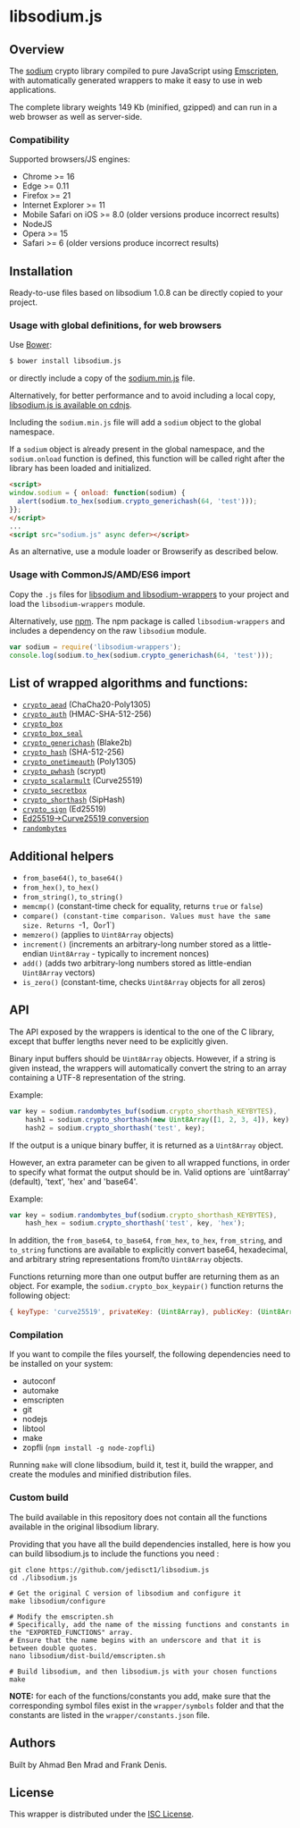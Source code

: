 # libsodium.js

## Overview

The [sodium](https://github.com/jedisct1/libsodium) crypto library compiled
to pure JavaScript using [Emscripten](https://github.com/kripken/emscripten),
with automatically generated wrappers to make it easy to use in web
applications.

The complete library weights 149 Kb (minified, gzipped) and can run in
a web browser as well as server-side.

### Compatibility

Supported browsers/JS engines:

* Chrome >= 16
* Edge >= 0.11
* Firefox >= 21
* Internet Explorer >= 11
* Mobile Safari on iOS >= 8.0 (older versions produce incorrect results)
* NodeJS
* Opera >= 15
* Safari >= 6 (older versions produce incorrect results)

## Installation

Ready-to-use files based on libsodium 1.0.8 can be directly copied to your
project.

### Usage with global definitions, for web browsers

Use [Bower](http://bower.io/):
```bash
$ bower install libsodium.js
```
or directly include a copy of the
[sodium.min.js](https://github.com/jedisct1/libsodium.js/tree/master/dist/browsers/combined)
file.

Alternatively, for better performance and to avoid including a local copy,
[libsodium.js is available on cdnjs](https://cdnjs.com/libraries/libsodium-wrappers).

Including the `sodium.min.js` file will add a `sodium` object to the
global namespace.

If a `sodium` object is already present in the global namespace, and
the `sodium.onload` function is defined, this function will be called
right after the library has been loaded and initialized.

```html
<script>
window.sodium = { onload: function(sodium) {
  alert(sodium.to_hex(sodium.crypto_generichash(64, 'test')));
}};
</script>
...
<script src="sodium.js" async defer></script>
```

As an alternative, use a module loader or Browserify as described below.

### Usage with CommonJS/AMD/ES6 import

Copy the `.js` files for [libsodium and libsodium-wrappers](https://github.com/jedisct1/libsodium.js/tree/master/dist/modules)
to your project and load the `libsodium-wrappers` module.

Alternatively, use [npm](https://www.npmjs.com/). The npm package is
called `libsodium-wrappers` and includes a dependency on the raw
`libsodium` module.

```javascript
var sodium = require('libsodium-wrappers');
console.log(sodium.to_hex(sodium.crypto_generichash(64, 'test')));
```

## List of wrapped algorithms and functions:

* [`crypto_aead`](http://doc.libsodium.org/secret-key_cryptography/aead.html) (ChaCha20-Poly1305)
* [`crypto_auth`](https://download.libsodium.org/doc/secret-key_cryptography/secret-key_authentication.html) (HMAC-SHA-512-256)
* [`crypto_box`](http://doc.libsodium.org/public-key_cryptography/authenticated_encryption.html)
* [`crypto_box_seal`](http://doc.libsodium.org/public-key_cryptography/sealed_boxes.html)
* [`crypto_generichash`](http://doc.libsodium.org/hashing/generic_hashing.html) (Blake2b)
* [`crypto_hash`](http://doc.libsodium.org/advanced/sha-2_hash_function.html) (SHA-512-256)
* [`crypto_onetimeauth`](http://doc.libsodium.org/advanced/poly1305.html) (Poly1305)
* [`crypto_pwhash`](http://doc.libsodium.org/password_hashing/README.html) (scrypt)
* [`crypto_scalarmult`](http://doc.libsodium.org/advanced/scalar_multiplication.html) (Curve25519)
* [`crypto_secretbox`](http://doc.libsodium.org/secret-key_cryptography/authenticated_encryption.html)
* [`crypto_shorthash`](http://doc.libsodium.org/hashing/short-input_hashing.html) (SipHash)
* [`crypto_sign`](http://doc.libsodium.org/public-key_cryptography/public-key_signatures.html) (Ed25519)
* [Ed25519->Curve25519 conversion](http://doc.libsodium.org/advanced/ed25519-curve25519.html)
* [`randombytes`](http://doc.libsodium.org/generating_random_data/README.html)

## Additional helpers

* `from_base64()`, `to_base64()`
* `from_hex()`, `to_hex()`
* `from_string()`, `to_string()`
* `memcmp()` (constant-time check for equality, returns `true` or `false`)
* `compare() (constant-time comparison. Values must have the same
size. Returns `-1`, `0` or `1`)
* `memzero()` (applies to `Uint8Array` objects)
* `increment()` (increments an arbitrary-long number stored as a
little-endian `Uint8Array` - typically to increment nonces)
* `add()` (adds two arbitrary-long numbers stored as little-endian
`Uint8Array` vectors)
* `is_zero()` (constant-time, checks `Uint8Array` objects for all zeros)

## API

The API exposed by the wrappers is identical to the one of the C
library, except that buffer lengths never need to be explicitly given.

Binary input buffers should be `Uint8Array` objects. However, if a string
is given instead, the wrappers will automatically convert the string
to an array containing a UTF-8 representation of the string.

Example:
```javascript
var key = sodium.randombytes_buf(sodium.crypto_shorthash_KEYBYTES),
    hash1 = sodium.crypto_shorthash(new Uint8Array([1, 2, 3, 4]), key),
    hash2 = sodium.crypto_shorthash('test', key);
```

If the output is a unique binary buffer, it is returned as a
`Uint8Array` object.

However, an extra parameter can be given to all wrapped functions, in
order to specify what format the output should be in. Valid options
are `uint8array' (default), 'text', 'hex' and 'base64'.

Example:
```javascript
var key = sodium.randombytes_buf(sodium.crypto_shorthash_KEYBYTES),
    hash_hex = sodium.crypto_shorthash('test', key, 'hex');
```

In addition, the `from_base64`, `to_base64`, `from_hex`, `to_hex`,
`from_string`, and `to_string` functions are available to explicitly
convert base64, hexadecimal, and arbitrary string representations
from/to `Uint8Array` objects.

Functions returning more than one output buffer are returning them as
an object. For example, the `sodium.crypto_box_keypair()` function
returns the following object:
```javascript
{ keyType: 'curve25519', privateKey: (Uint8Array), publicKey: (Uint8Array) }
```

### Compilation

If you want to compile the files yourself, the following dependencies
need to be installed on your system:

* autoconf
* automake
* emscripten
* git
* nodejs
* libtool
* make
* zopfli (`npm install -g node-zopfli`)

Running `make` will clone libsodium, build it, test it, build the
wrapper, and create the modules and minified distribution files.

### Custom build

The build available in this repository does not contain all the functions available in the original libsodium library.

Providing that you have all the build dependencies installed, here is how you can build libsodium.js to include the functions you need :

```shell
git clone https://github.com/jedisct1/libsodium.js
cd ./libsodium.js

# Get the original C version of libsodium and configure it
make libsodium/configure

# Modify the emscripten.sh
# Specifically, add the name of the missing functions and constants in the "EXPORTED_FUNCTIONS" array.
# Ensure that the name begins with an underscore and that it is between double quotes. 
nano libsodium/dist-build/emscripten.sh

# Build libsodium, and then libsodium.js with your chosen functions
make
```

__NOTE:__ for each of the functions/constants you add, make sure that the corresponding symbol files exist in the `wrapper/symbols` folder and that the constants are listed in the `wrapper/constants.json` file.

## Authors

Built by Ahmad Ben Mrad and Frank Denis.

## License

This wrapper is distributed under the
[ISC License](http://en.wikipedia.org/wiki/ISC_license).
